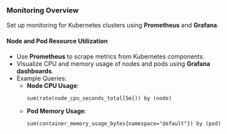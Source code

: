 ### **Monitoring Overview**

Set up monitoring for Kubernetes clusters using **Prometheus** and **Grafana**.

#### **Node and Pod Resource Utilization**
- Use **Prometheus** to scrape metrics from Kubernetes components.
- Visualize CPU and memory usage of nodes and pods using **Grafana dashboards**.
- Example Queries:
  - **Node CPU Usage**: 
    ```promql
    sum(rate(node_cpu_seconds_total[5m])) by (node)
    ```
  - **Pod Memory Usage**:
    ```promql
    sum(container_memory_usage_bytes{namespace="default"}) by (pod)
    ```


